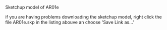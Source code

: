 Sketchup model of AR01e

if you are having problems downloading the sketchup model, right click the file AR01e.skp in the listing abouve an choose 'Save Link as...'
